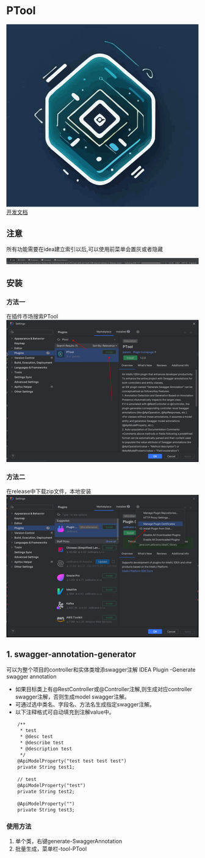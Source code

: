 # PTool
![logo](./src/main/resources/META-INF/pluginIcon.svg)
[开发文档](./doc/README_DEV.md)

## 注意
所有功能需要在idea建立索引以后,可以使用前菜单会置灰或者隐藏

![index](./doc/common/indexing.jpg)

## 安装

### 方法一
在插件市场搜索PTool
![index](./doc/common/install.png)

### 方法二
在release中下载zip文件，本地安装
![index](./doc/common/installformzip.png)

## 1. swagger-annotation-generator
可以为整个项目的controller和实体类增添swagger注解
IDEA Plugin -Generate swagger annotation

* 如果目标类上有@RestController或@Controller注解,则生成对应controller swagger注解，否则生成model swagger注解。
* 可通过选中类名、字段名、方法名生成指定swagger注解。
* 以下注释格式可自动填充到注解value中。
```
    /**
     * test
     * @desc test
     * @describe test
     * @description test
     */
    @ApiModelProperty("test test test test")
    private String test1;

    // test
    @ApiModelProperty("test")
    private String test2;

    @ApiModelProperty("")
    private String test3;
```
### 使用方法
1. 单个类，右键generate-SwaggerAnnotation
2. 批量生成，菜单栏-tool-PTool